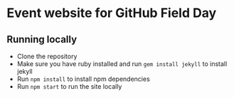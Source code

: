 # Event website for GitHub Field Day


## Running locally
- Clone the repository
- Make sure you have ruby installed and run `gem install jekyll` to install jekyll
- Run `npm install` to install npm dependencies
- Run `npm start` to run the site locally